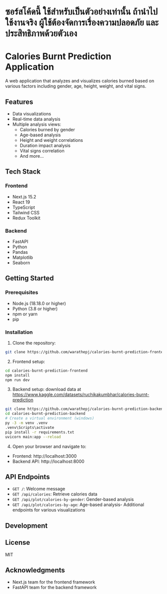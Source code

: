 # ซอร์สโค้ดนี้ ใช้สำหรับเป็นตัวอย่างเท่านั้น ถ้านำไปใช้งานจริง ผู้ใช้ต้องจัดการเรื่องความปลอดภัย และ ประสิทธิภาพด้วยตัวเอง

# Calories Burnt Prediction Application

A web application that analyzes and visualizes calories burned based on various factors including gender, age, height, weight, and vital signs.

## Features

- Data visualizations
- Real-time data analysis
- Multiple analysis views:
  - Calories burned by gender
  - Age-based analysis
  - Height and weight correlations
  - Duration impact analysis
  - Vital signs correlation
  - And more...

## Tech Stack

### Frontend

- Next.js 15.2
- React 19
- TypeScript
- Tailwind CSS
- Redux Toolkit

### Backend

- FastAPI
- Python
- Pandas
- Matplotlib
- Seaborn

## Getting Started

### Prerequisites

- Node.js (18.18.0 or higher)
- Python (3.8 or higher)
- npm or yarn
- pip

### Installation

1. Clone the repository:

```bash
git clone https://github.com/warathepj/calories-burnt-prediction-frontend.git
```

2. Frontend setup:

```bash
cd calories-burnt-prediction-frontend
npm install
npm run dev
```

3. Backend setup:
   download data at https://www.kaggle.com/datasets/ruchikakumbhar/calories-burnt-prediction

```bash
git clone https://github.com/warathepj/calories-burnt-prediction-backend.git
cd calories-burnt-prediction-backend
# Create a virtual environment (windows)
py -3 -m venv .venv
.venv\Scripts\activate
pip install -r requirements.txt
uvicorn main:app --reload
```

4. Open your browser and navigate to:

- Frontend: http://localhost:3000
- Backend API: http://localhost:8000

## API Endpoints

- `GET /`: Welcome message
- `GET /api/calories`: Retrieve calories data
- `GET /api/plot/calories-by-gender`: Gender-based analysis
- `GET /api/plot/calories-by-age`: Age-based analysis- Additional endpoints for various visualizations

## Development

## License

MIT

## Acknowledgments

- Next.js team for the frontend framework
- FastAPI team for the backend framework

